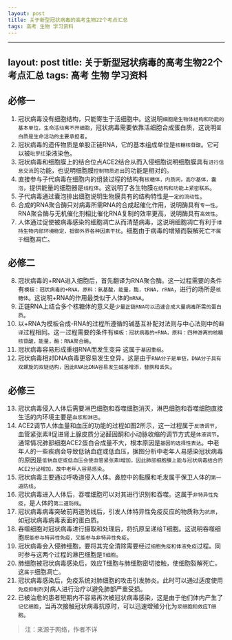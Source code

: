 ```yaml
---
layout: post
title: 关于新型冠状病毒的高考生物22个考点汇总
tags: 高考 生物 学习资料
--- 
```


---
layout: post
title: 关于新型冠状病毒的高考生物22个考点汇总
tags: 高考 生物 学习资料
--- 

## 必修一
1. 冠状病毒没有细胞结构，只能寄生于活细胞中。这说明`细胞是生物体结构和功能的基本单位，生命活动离不开细胞`，冠状病毒需要依靠活细胞合成蛋白质，这说明`蛋白质是生命活动的主要承担者`。
2. 冠状病毒的遗传物质是单股正链RNA，它的基本组成单位是`核糖核苷酸`。它可以被`吡罗红`染液染色。
3. 冠状病毒和细胞膜上的结合位点ACE2结合从而入侵细胞说明细胞膜具有`进行信息交流`的功能，也说明细胞膜`控制物质进出`的功能是相对的。
4. 直接参与子代病毒在细胞内的组装过程的结构有`核糖体，内质网，高尔基体，囊泡`，提供能量的细胞器是`线粒体`。这说明了各生物膜`在结构和功能上紧密联系`。
5. 子代病毒通过囊泡排出细胞说明生物膜具有的结构特性是`一定的流动性`。
6. 合成的RNA聚合酶只对病毒所需RNA的合成起催化作用，说明酶具有`专一性`。RNA聚合酶与无机催化剂相比催化RNA复制的效率更高，说明酶具有`高效性`。
7. 人体通过促使被病毒感染的细胞凋亡从而清楚病毒，这说明细胞凋亡有利于`维持生物内部环境稳定，抵御外界各种因素干扰`。细胞由于病毒的增殖而裂解死亡`不属于`细胞凋亡。
## 必修二
8. 冠状病毒的+RNA进入细胞后，首先翻译为RNA聚合酶。这一过程需要的条件有`模板：冠状病毒的+RNA，原料：氨基酸，能量，酶，tRNA，rRNA`，进行的场所是`核糖体`。这说明+RNA的作用最类似于人体的`mRNA`。
9. 正链RNA上结合多个核糖体的意义是`少量正链RNA可以迅速合成大量病毒所需的蛋白质`。
10. 以+RNA为模板合成-RNA的过程所遵循的碱基互补配对法则与中心法则中的`翻译`过程相同。这一过程需要的条件有`模板：冠状病毒的+RNA，原料：四种游离的核糖核苷酸，能量，酶：RNA聚合酶`。
11. 冠状病毒容易形成重组RNA而发生变异 这属于`基因重组`。
12. 冠状病毒相对DNA病毒更容易发生变异，这是由于`RNA分子是单链，DNA分子具有双螺旋的双链结构，因此RNA比DNA容易发生碱基增添，替换和丢失`。
## 必修三
13. 冠状病毒侵入人体后需要淋巴细胞和吞噬细胞消灭，淋巴细胞和吞噬细胞直接生活的内环境主要是`血浆和淋巴`。
14. ACE2调节人体血量和血压的功能的过程如图2所示，这一过程属于`反馈调节`，血管紧张素Ⅱ促进肾上腺皮质分泌醛固酮和小动脉收缩的调节方式是`体液调节`。通常情况肺部细胞ACE2蛋白合成量不大，根本原因是`基因的选择性表达`。中老年人的一些疾病会导致低钠血症或低血压，据图分析中老年人易感染冠状病毒的原因是`低钠血症或低血压会使血管紧张素Ⅰ增加，因此肺部细胞膜上能与冠状病毒结合的ACE2分泌增加，故中老年人容易感染`。
15. 冠状病毒主要通过呼吸道侵入人体。鼻腔中的黏膜和毛发属于保卫人体的`第一道防线`。
16. 冠状病毒进入人体后，吞噬细胞可以对其进行识别和吞噬。这属于`非特异性免疫`，是人体的`第二道防线`。
17. 冠状病毒病毒突破前两道防线后，引发人体特异性免疫反应的物质称为`抗原`，如冠状病毒病毒表面的蛋白质。
18. 吞噬细胞对冠状病毒进行摄取和处理后，将抗原呈递给T细胞。这说明吞噬细胞`既能参与特异性免疫，又能参与非特异性免疫`。
19. 冠状病毒会入侵肺细胞，要将其完全清除需要经过`细胞免疫和体液免疫`过程。同时参与这两个过程的淋巴细胞是`T细胞`。
20. 肺细胞被冠状病毒感染后，效应T细胞与肺细胞密切接触，使细胞裂解死亡。这`属于`细胞凋亡。
21. 冠状病毒感染后，免疫系统对肺细胞的攻击引发肺炎。此时可以通过适度使用`免疫抑制剂`对病人进行治疗以避免肺部严重受损。
22. 已被治愈的患者短期内不容易再次被冠状病毒感染，这是由于他们体内产生了`记忆细胞`，当再次接触冠状病毒抗原时，可以迅速增殖分化为`浆细胞和效应T细胞`。

> 注：来源于网络，作者不详
